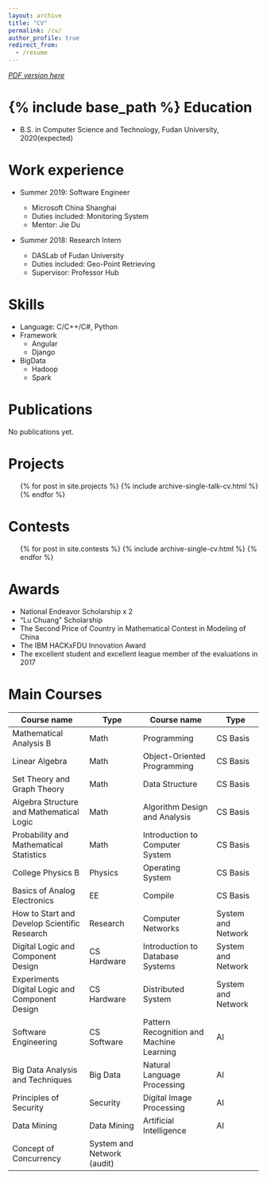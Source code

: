 ```yaml
---
layout: archive
title: "CV"
permalink: /cv/
author_profile: true
redirect_from:
  - /resume
---
```


*[PDF version here](../files/CV_of_Chaokun.pdf)*

{% include base_path %}
Education
======
* B.S. in Computer Science and Technology, Fudan University, 2020(expected)

Work experience
======
* Summer 2019: Software Engineer
  * Microsoft China Shanghai
  * Duties included: Monitoring System
  * Mentor: Jie Du

* Summer 2018: Research Intern
  * DASLab of Fudan University
  * Duties included: Geo-Point Retrieving
  * Supervisor: Professor Hub
  
Skills
======
* Language: C/C++/C#, Python
* Framework 
  * Angular
  * Django
* BigData
  * Hadoop
  * Spark

Publications
======
No publications yet.
  
Projects
======
  <ul>{% for post in site.projects %}
    {% include archive-single-talk-cv.html %}
  {% endfor %}</ul>
  
Contests
======
  <ul>{% for post in site.contests %}
    {% include archive-single-cv.html %}
  {% endfor %}</ul>
  
Awards
======
* National Endeavor Scholarship x 2
* “Lu Chuang” Scholarship
* The Second Price of Country in Mathematical Contest in Modeling of China
* The IBM HACKxFDU Innovation Award
* The excellent student and excellent league member of the evaluations in 2017

Main Courses
======

| Course name  | Type         | Course name  | Type       |
| ------------ | ------------ | ------------ | ---------- |
| Mathematical Analysis B | Math | Programming | CS Basis |
| Linear Algebra | Math | Object-Oriented Programming | CS Basis |
| Set Theory and Graph Theory | Math | Data Structure | CS Basis |
| Algebra Structure and Mathematical Logic | Math | Algorithm Design and Analysis | CS Basis |
| Probability and Mathematical Statistics | Math | Introduction to Computer System | CS Basis | 
| College Physics B | Physics | Operating System | CS Basis |
| Basics of Analog Electronics | EE | Compile | CS Basis |
| How to Start and Develop Scientific Research | Research | Computer Networks | System and Network |
| Digital Logic and Component Design | CS Hardware | Introduction to Database Systems | System and Network |
| Experiments Digital Logic and Component Design | CS Hardware | Distributed System | System and Network |
| Software Engineering | CS Software | Pattern Recognition and Machine Learning | AI | 
| Big Data Analysis and Techniques | Big Data | Natural Language Processing | AI |
| Principles of Security | Security | Digital Image Processing | AI |
| Data Mining | Data Mining | Artificial Intelligence | AI | 
| Concept of Concurrency | System and Network (audit)|
